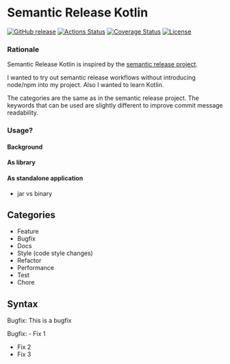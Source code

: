 Semantic Release Kotlin
========================

[![GitHub release](https://img.shields.io/github/release/JonasJurczok/semantic-release-kotlin.svg?label=Github%20Release)](https://github.com/JonasJurczok/semantic-release-kotlin/releases)
[![Actions Status](https://wdp9fww0r9.execute-api.us-west-2.amazonaws.com/production/badge/JonasJurczok/semantic-release-kotlin)](https://wdp9fww0r9.execute-api.us-west-2.amazonaws.com/production/results/JonasJurczok/semantic-release-kotlin)
[![Coverage Status](https://img.shields.io/coveralls/github/JonasJurczok/semantic-release-kotlin.svg?branch=master)](https://coveralls.io/github/JonasJurczok/semantic-release-kotlin?branch=master)
[![License](https://img.shields.io/github/license/jonasjurczok/semantic-release-kotlin.svg)](https://github.com/JonasJurczok/semantic-release-kotlin)

### Rationale
Semantic Release Kotlin is inspired by the [semantic release project](https://github.com/semantic-release/semantic-release).

I wanted to try out semantic release workflows without introducing node/npm into my project.
Also I wanted to learn Kotlin.

The categories are the same as in the semantic release project.
The keywords that can be used are slightly different to improve commit message readability. 
 
### Usage?
#### Background

#### As library
#### As standalone application
- jar vs binary

## Categories
* Feature
* Bugfix
* Docs
* Style (code style changes)
* Refactor
* Performance
* Test
* Chore

## Syntax
Bugfix: This is a bugfix

Bugfix: - Fix 1
 - Fix 2
 - Fix 3
